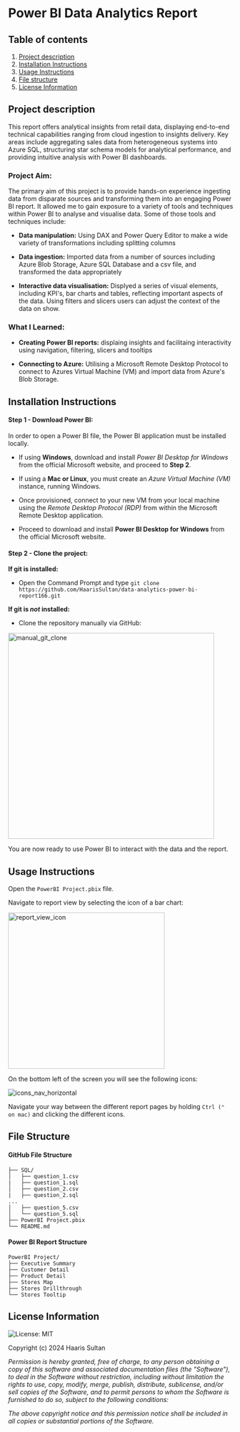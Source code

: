 # Power BI Data Analytics Report 

## Table of contents 
1. [Project description](#project-description)
1. [Installation Instructions](#installation-instructions)
1. [Usage Instructions](#usage-instructions)
1. [File structure](#file-structure)
1. [License Information](#license-information)

## Project description

This report offers analytical insights from retail data, displaying end-to-end technical capabilities ranging from cloud ingestion to insights delivery. Key areas include aggregating sales data from heterogeneous systems into Azure SQL, structuring star schema models for analytical performance, and providing intuitive analysis with Power BI dashboards.

### Project Aim:
The primary aim of this project is to provide hands-on experience ingesting data from disparate sources and transforming them into an engaging Power BI report. It allowed me to gain exposure to a variety of tools and techniques within Power BI to analyse and visualise data. Some of those tools and techniques include: 

- **Data manipulation:** Using DAX and Power Query Editor to make a wide variety of transformations including splitting columns

- **Data ingestion:** Imported data from a number of sources including Azure Blob Storage, Azure SQL Database and a csv file, and transformed the data appropriately

- **Interactive data visualisation:** Displyed a series of visual elements, including KPI's, bar charts and tables, reflecting important aspects of the data. Using filters and slicers users can adjust the context of the data on show.


### What I Learned:

- **Creating Power BI reports:** displaing insights and facilitaing interactivity using navigation, filtering, slicers and tooltips
  
- **Connecting to Azure:** Utilising a Microsoft Remote Desktop Protocol to connect to Azures Virtual Machine (VM) and import data from Azure's Blob Storage. 

## Installation Instructions 

#### Step 1 - Download Power BI:

In order to open a Power BI file, the Power BI application must be installed locally. 

- If using **Windows**, download and install _Power BI Desktop for Windows_ from the official Microsoft website, and proceed to **Step 2**. 

- If using a **Mac or Linux**, you must create an _Azure Virtual Machine (VM)_ instance, running Windows. 

- Once provisioned, connect to your new VM from your local machine using the _Remote Desktop Protocol (RDP)_ from within the Microsoft Remote Desktop application. 

- Proceed to download and install **Power BI Desktop for Windows** from the official Microsoft website.

#### Step 2 - Clone the project:

**If git is installed:**

- Open the Command Prompt and type `git clone https://github.com/HaarisSultan/data-analytics-power-bi-report166.git`

**If git is _not_ installed:**

- Clone the repository manually via GitHub:

<img width="461" alt="manual_git_clone" src="https://github.com/HaarisSultan/data-analytics-power-bi-report166/assets/29152484/18b32b9e-4815-4477-bb6c-4154495a4431">


You are now ready to use Power BI to interact with the data and the report. 

## Usage Instructions

Open the `PowerBI Project.pbix` file. 

Navigate to report view by selecting the icon of a bar chart:

<img width="350" alt="report_view_icon" src="https://github.com/HaarisSultan/data-analytics-power-bi-report166/assets/29152484/4a48d6ca-6057-4bd6-abe3-beed0e84a7dc">


On the bottom left of the screen you will see the following icons:

![icons_nav_horizontal](https://github.com/HaarisSultan/data-analytics-power-bi-report166/assets/29152484/2413e77a-0b4d-4fe3-8618-88437cd90fcc)

Navigate your way between the different report pages by holding `Ctrl (⌃ on mac)` and clicking the different icons. 

## File Structure

#### GitHub File Structure 
```.
├── SQL/
│   ├── question_1.csv
|   ├── question_1.sql
│   ├── question_2.csv
|   ├── question_2.sql
...
│   ├── question_5.csv
│   └── question_5.sql
├── PowerBI Project.pbix
└── README.md
```

#### Power BI Report Structure 
```
PowerBI Project/ 
├── Executive Summary
├── Customer Detail
├── Product Detail
├── Stores Map
├── Stores Drillthrough
└── Stores Tooltip
```

## License Information

![License: MIT](https://img.shields.io/badge/License-MIT-yellow.svg)

Copyright (c) 2024 Haaris Sultan

*Permission is hereby granted, free of charge, to any person obtaining a copy
of this software and associated documentation files (the "Software"), to deal
in the Software without restriction, including without limitation the rights
to use, copy, modify, merge, publish, distribute, sublicense, and/or sell
copies of the Software, and to permit persons to whom the Software is
furnished to do so, subject to the following conditions:*

*The above copyright notice and this permission notice shall be included in all
copies or substantial portions of the Software.*
